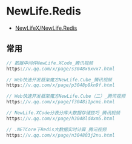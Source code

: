 # NewLife.Redis

- [NewLifeX/NewLife.Redis](https://github.com/NewLifeX/NewLife.Redis)

## 常用

```c#
// 数据中间件NewLife.XCode_腾讯视频
https://v.qq.com/x/page/s3048x6xvx7.html

// Web快速开发框架魔方NewLife.Cube_腾讯视频
https://v.qq.com/x/page/p3048p8kn9f.html

// Web快速开发框架魔方NewLife.Cube（二）_腾讯视频
https://v.qq.com/x/page/f3048i1pcmi.html

// NewLife.XCode分表分库大数据存储技巧_腾讯视频
https://v.qq.com/x/page/h3048ld4xm5.html

// .NETCore下Redis大数据实时计算_腾讯视频
https://v.qq.com/x/page/n304803j2nu.html

```
